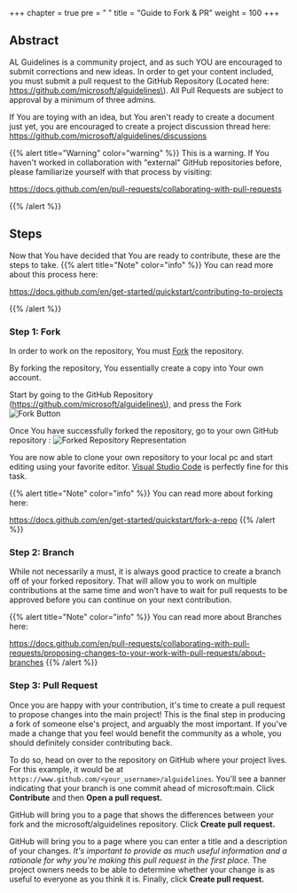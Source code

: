 +++
chapter = true
pre = "<b><i class='fas fa-clone'></i> </b>"
title = "Guide to Fork & PR"
weight = 100
+++

## Abstract

AL Guidelines is a community project, and as such YOU are encouraged to submit corrections and new ideas. In order to get your content included, you must submit a pull request to the GitHub Repository (Located here: https://github.com/microsoft/alguidelines\). All Pull Requests are subject to approval by a minimum of three admins.

If You are toying with an idea, but You aren't ready to create a document just yet, you are encouraged to create a project discussion thread here: https://github.com/microsoft/alguidelines/discussions

{{% alert title="Warning" color="warning" %}}
This is a warning.
If You haven't worked in collaboration with "external" GitHub repositories before, please familiarize yourself with that process by visiting:

https://docs.github.com/en/pull-requests/collaborating-with-pull-requests

{{% /alert %}}

## Steps
Now that You have decided that You are ready to contribute, these are the steps to take.
{{% alert title="Note" color="info" %}}
You can read more about this process here:

https://docs.github.com/en/get-started/quickstart/contributing-to-projects

{{% /alert %}}

### Step 1: Fork
In order to work on the repository, You must [Fork](https://docs.github.com/en/get-started/quickstart/fork-a-repo) the repository.

By forking the repository, You essentially create a copy into Your own account. 

Start by going to the GitHub Repository (https://github.com/microsoft/alguidelines\), and press the Fork ![Fork Button](./fork_button.jpg "Fork")

Once You have successfully forked the repository, go to your own GitHub repository : ![Forked Repository Representation](./ForkedRepro.png "Forked repository")

You are now able to clone your own repository to your local pc and start editing using your favorite editor. [Visual Studio Code](https://code.visualstudio.com/) is perfectly fine for this task.

{{% alert title="Note" color="info" %}}
You can read more about forking here:

https://docs.github.com/en/get-started/quickstart/fork-a-repo
{{% /alert %}}

### Step 2: Branch
While not necessarily a must, it is always good practice to create a branch off of your forked repository. That will allow you to work on multiple contributions at the same time and won't have to wait for pull requests to be approved before you can continue on your next contribution.

{{% alert title="Note" color="info" %}}
You can read more about Branches here:

https://docs.github.com/en/pull-requests/collaborating-with-pull-requests/proposing-changes-to-your-work-with-pull-requests/about-branches
{{% /alert %}}
### Step 3: Pull Request
Once you are happy with your contribution, it's time to create a pull request to propose changes into the main project! This is the final step in producing a fork of someone else's project, and arguably the most important. If you've made a change that you feel would benefit the community as a whole, you should definitely consider contributing back.

To do so, head on over to the repository on GitHub where your project lives. For this example, it would be at `https://www.github.com/<your_username>/alguidelines`. You'll see a banner indicating that your branch is one commit ahead of microsoft:main. Click **Contribute** and then **Open a pull request.**

GitHub will bring you to a page that shows the differences between your fork and the microsoft/alguidelines repository. Click **Create pull request.**

GitHub will bring you to a page where you can enter a title and a description of your changes. _It's important to provide as much useful information and a rationale for why you're making this pull request in the first place._ The project owners needs to be able to determine whether your change is as useful to everyone as you think it is. Finally, click **Create pull request.**
